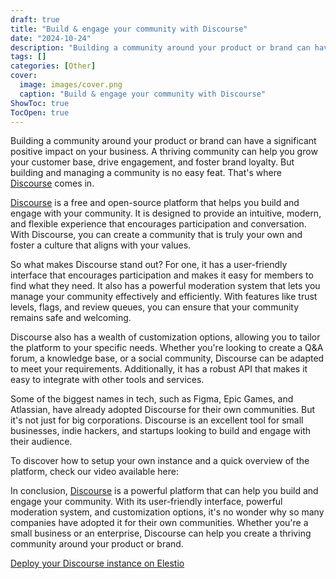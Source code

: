 ```yaml
---
draft: true
title: "Build & engage your community with Discourse"
date: "2024-10-24"
description: "Building a community around your product or brand can have a significant positive impact on your business. A thriving community can help you grow your customer base, drive engagement, and foster brand loyalty. But building and managing a community is no easy feat. That's where Discourse comes in."
tags: []
categories: [Other]
cover:
  image: images/cover.png
  caption: "Build & engage your community with Discourse"
ShowToc: true
TocOpen: true
---
```



Building a community around your product or brand can have a significant positive impact on your business. A thriving community can help you grow your customer base, drive engagement, and foster brand loyalty. But building and managing a community is no easy feat. That's where [Discourse](https://elest.io/open-source/discourse?ref=blog.elest.io) comes in.

[Discourse](https://elest.io/open-source/discourse?ref=blog.elest.io) is a free and open\-source platform that helps you build and engage with your community. It is designed to provide an intuitive, modern, and flexible experience that encourages participation and conversation. With Discourse, you can create a community that is truly your own and foster a culture that aligns with your values.

So what makes Discourse stand out? For one, it has a user\-friendly interface that encourages participation and makes it easy for members to find what they need. It also has a powerful moderation system that lets you manage your community effectively and efficiently. With features like trust levels, flags, and review queues, you can ensure that your community remains safe and welcoming.

Discourse also has a wealth of customization options, allowing you to tailor the platform to your specific needs. Whether you're looking to create a Q\&A forum, a knowledge base, or a social community, Discourse can be adapted to meet your requirements. Additionally, it has a robust API that makes it easy to integrate with other tools and services.

Some of the biggest names in tech, such as Figma, Epic Games, and Atlassian, have already adopted Discourse for their own communities. But it's not just for big corporations. Discourse is an excellent tool for small businesses, indie hackers, and startups looking to build and engage with their audience.

To discover how to setup your own instance and a quick overview of the platform, check our video available here:

In conclusion, [Discourse](https://elest.io/open-source/discourse?ref=blog.elest.io) is a powerful platform that can help you build and engage your community. With its user\-friendly interface, powerful moderation system, and customization options, it's no wonder why so many companies have adopted it for their own communities. Whether you're a small business or an enterprise, Discourse can help you create a thriving community around your product or brand.

[Deploy your Discourse instance on Elestio](https://dash.elest.io/deploy?soft=Discourse&id=91&ref=blog.elest.io)



